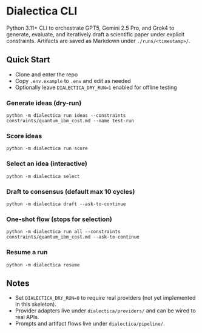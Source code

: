 # Dialectica CLI

Python 3.11+ CLI to orchestrate GPT5, Gemini 2.5 Pro, and Grok4 to generate, evaluate, and iteratively draft a scientific paper under explicit constraints. Artifacts are saved as Markdown under `./runs/<timestamp>/`.

## Quick Start

- Clone and enter the repo
- Copy `.env.example` to `.env` and edit as needed
- Optionally leave `DIALECTICA_DRY_RUN=1` enabled for offline testing

### Generate ideas (dry-run)

```
python -m dialectica run ideas --constraints constraints/quantum_ibm_cost.md --name test-run
```

### Score ideas

```
python -m dialectica run score
```

### Select an idea (interactive)

```
python -m dialectica select
```

### Draft to consensus (default max 10 cycles)

```
python -m dialectica draft --ask-to-continue
```

### One-shot flow (stops for selection)

```
python -m dialectica run all --constraints constraints/quantum_ibm_cost.md --ask-to-continue
```

### Resume a run

```
python -m dialectica resume
```

## Notes
- Set `DIALECTICA_DRY_RUN=0` to require real providers (not yet implemented in this skeleton).
- Provider adapters live under `dialectica/providers/` and can be wired to real APIs.
- Prompts and artifact flows live under `dialectica/pipeline/`.
